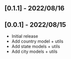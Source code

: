 ## [0.1.1] - 2022/08/16

## [0.0.1] - 2022/08/15

- Initial release
- Add country model + utils
- Add state models + utils
- Add city models + utils
